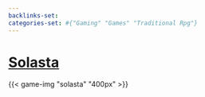 ```yaml
---
backlinks-set: 
categories-set: #{"Gaming" "Games" "Traditional Rpg"}
---
```

# [Solasta](https://www.solasta-game.com/)

{{< game-img "solasta" "400px" >}}